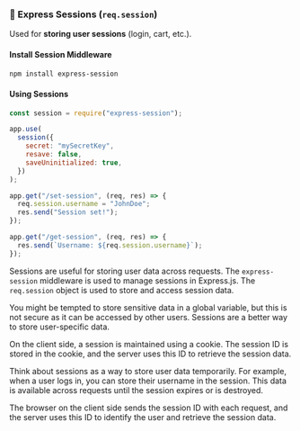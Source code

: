 ### 🔑 Express Sessions (`req.session`)

Used for **storing user sessions** (login, cart, etc.).

#### Install Session Middleware

```sh
npm install express-session
```

#### Using Sessions

```js
const session = require("express-session");

app.use(
  session({
    secret: "mySecretKey",
    resave: false,
    saveUninitialized: true,
  })
);

app.get("/set-session", (req, res) => {
  req.session.username = "JohnDoe";
  res.send("Session set!");
});

app.get("/get-session", (req, res) => {
  res.send(`Username: ${req.session.username}`);
});
```

Sessions are useful for storing user data across requests. The `express-session` middleware is used to manage sessions in Express.js. The `req.session` object is used to store and access session data.

You might be tempted to store sensitive data in a global variable, but this is not secure as it can be accessed by other users. Sessions are a better way to store user-specific data.

On the client side, a session is maintained using a cookie. The session ID is stored in the cookie, and the server uses this ID to retrieve the session data.

Think about sessions as a way to store user data temporarily. For example, when a user logs in, you can store their username in the session. This data is available across requests until the session expires or is destroyed.

The browser on the client side sends the session ID with each request, and the server uses this ID to identify the user and retrieve the session data.
